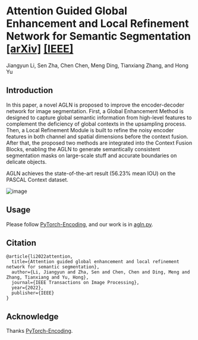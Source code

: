# Attention Guided Global Enhancement and Local Refinement Network for Semantic Segmentation [\[arXiv\]](https://arxiv.org/abs/2204.04363) [\[IEEE\]](https://ieeexplore.ieee.org/document/9759240)

Jiangyun Li, Sen Zha, Chen Chen, Meng Ding, Tianxiang Zhang, and Hong Yu

## Introduction

In this paper, a novel AGLN is proposed to improve the encoder-decoder network for image segmentation. First, a Global Enhancement Method is designed to capture global semantic information from high-level features to complement the deficiency of global contexts in the upsampling process. Then, a Local Refinement Module is built to refine the noisy encoder features in both channel and spatial dimensions before the context fusion. After that, the proposed two methods are integrated into the Context Fusion Blocks, enabling the AGLN to generate semantically consistent segmentation masks on large-scale stuff and accurate boundaries on delicate objects.

AGLN achieves the state-of-the-art result (56.23% mean IOU) on the PASCAL Context dataset.

![image](https://github.com/zhasen1996/AGLN/blob/master/img/AGLN.png)

## Usage
Please follow [PyTorch-Encoding](https://github.com/zhanghang1989/PyTorch-Encoding), and our work is in [agln.py](https://github.com/zhasen1996/AGLN/blob/master/encoding/models/sseg/agln.py).

## Citation
```
@article{li2022attention,
  title={Attention guided global enhancement and local refinement network for semantic segmentation},
  author={Li, Jiangyun and Zha, Sen and Chen, Chen and Ding, Meng and Zhang, Tianxiang and Yu, Hong},
  journal={IEEE Transactions on Image Processing},
  year={2022},
  publisher={IEEE}
}
```

## Acknowledge

Thanks [PyTorch-Encoding](https://github.com/zhanghang1989/PyTorch-Encoding).
